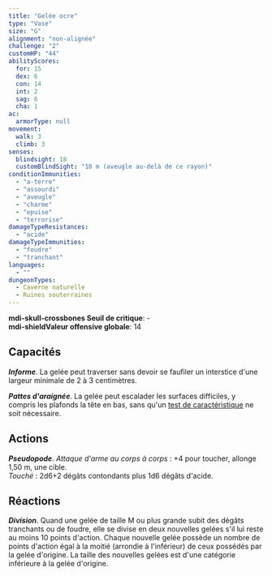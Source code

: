 ```yaml
---
title: "Gelée ocre"
type: "Vase"
size: "G"
alignment: "non-alignée"
challenge: "2"
customHP: "44"
abilityScores:
  for: 15
  dex: 6
  con: 14
  int: 2
  sag: 6
  cha: 1
ac:
  armorType: null
movement:
  walk: 3
  climb: 3
senses:
  blindsight: 18
  customBlindSight: "18 m (aveugle au-delà de ce rayon)"
conditionImmunities:
  - "a-terre"
  - "assourdi"
  - "aveugle"
  - "charme"
  - "epuise"
  - "terrorise"
damageTypeResistances:
  - "acide"
damageTypeImmunities:
  - "foudre"
  - "tranchant"
languages:
  - ""
dungeonTypes:
  - Caverne naturelle
  - Ruines souterraines
---
```

**<v-icon>mdi-skull-crossbones</v-icon> Seuil de critique**: -           
**<v-icon>mdi-shield</v-icon>Valeur offensive globale**: 14
## Capacités
_**Informe**_. La gelée peut traverser sans devoir se faufiler un interstice d'une largeur minimale de 2 à 3 centimètres.

_**Pattes d'araignée**_. La gelée peut escalader les surfaces difficiles, y compris les plafonds la tête en bas, sans qu'un [test de caractéristique](/utiliser-les-caracteristiques/#tests-de-caracteristique) ne soit nécessaire.

## Actions
_**Pseudopode**_. _Attaque d'arme au corps à corps_ : +4 pour toucher, allonge 1,50 m, une cible.  
_Touché_ : 2d6+2 dégâts contondants plus 1d6 dégâts d'acide.

## Réactions
_**Division**_. Quand une gelée de taille M ou plus grande subit des dégâts tranchants ou de foudre, elle se divise en deux nouvelles gelées s'il lui reste au moins 10 points d'action. Chaque nouvelle gelée possède un nombre de points d'action égal à la moitié (arrondie à l'inférieur) de ceux possédés par la gelée d'origine. La taille des nouvelles gelées est d'une catégorie inférieure à la gelée d'origine.
